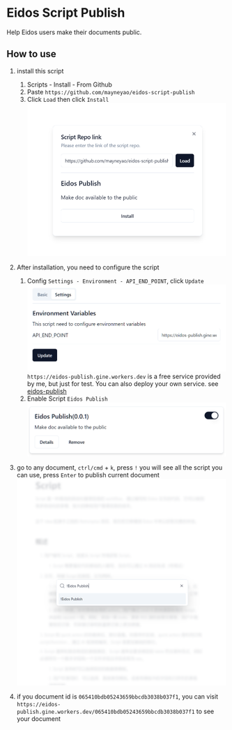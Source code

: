 # Eidos Script Publish

Help Eidos users make their documents public.

## How to use

1. install this script

   1. Scripts - Install - From Github
   2. Paste `https://github.com/mayneyao/eidos-script-publish`
   3. Click `Load` then click `Install`
      ![Alt text](doc/image-1.png)

2. After installation, you need to configure the script

   1. Config `Settings - Environment - API_END_POINT`, click `Update`
      ![Alt text](doc/image-2.png)
      `https://eidos-publish.gine.workers.dev` is a free service provided by me, but just for test. You can also deploy your own service. see [eidos-publish](https://github.com/mayneyao/eidos-publish)
   2. Enable Script `Eidos Publish`
      ![Alt text](doc/image-3.png)

3. go to any document, `ctrl/cmd` + `k`, press `!` you will see all the script you can use, press `Enter` to publish current document
   ![Alt text](doc/image.png)

4. if you document id is `065410bdb05243659bbcdb3038b037f1`, you can visit `https://eidos-publish.gine.workers.dev/065410bdb05243659bbcdb3038b037f1` to see your document
